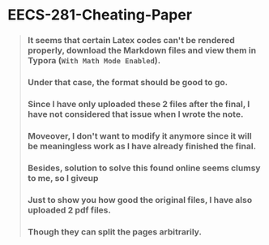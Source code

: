 # EECS-281-Cheating-Paper
> ### It seems that certain Latex codes can't be rendered properly, download the Markdown files and view them in Typora (```With Math Mode Enabled```).
> ### Under that case, the format should be good to go.
> ### Since I have only uploaded these 2 files after the final, I have not considered that issue when I wrote the note.
> ### Moveover, I don't want to modify it anymore since it will be meaningless work as I have already finished the final.
> ### Besides, solution to solve this found online seems clumsy to me, so I giveup
> ### Just to show you how good the original files, I have also uploaded 2 pdf files.
> ### Though they can split the pages arbitrarily.
